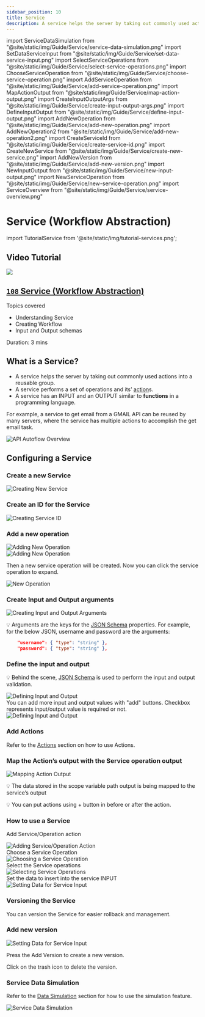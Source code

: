 ```yaml
---
sidebar_position: 10
title: Service
description: A service helps the server by taking out commonly used actions into a reusable group.
---
```


import ServiceDataSimulation from "@site/static/img/Guide/Service/service-data-simulation.png"
import SetDataServiceInput from "@site/static/img/Guide/Service/set-data-service-input.png"
import SelectServiceOperations from "@site/static/img/Guide/Service/select-service-operations.png"
import ChooseServiceOperation from "@site/static/img/Guide/Service/choose-service-operation.png"
import AddServiceOperation from "@site/static/img/Guide/Service/add-service-operation.png"
import MapActionOutput from "@site/static/img/Guide/Service/map-action-output.png"
import CreateInputOutputArgs from "@site/static/img/Guide/Service/create-input-output-args.png"
import DefineInputOutput from "@site/static/img/Guide/Service/define-input-output.png"
import AddNewOperation from "@site/static/img/Guide/Service/add-new-operation.png"
import AddNewOperation2 from "@site/static/img/Guide/Service/add-new-operation2.png"
import CreateServiceId from "@site/static/img/Guide/Service/create-service-id.png"
import CreateNewService from "@site/static/img/Guide/Service/create-new-service.png"
import AddNewVersion from "@site/static/img/Guide/Service/add-new-version.png"
import NewInputOutput from "@site/static/img/Guide/Service/new-input-output.png"
import NewServiceOperation from "@site/static/img/Guide/Service/new-service-operation.png"
import ServiceOverview from "@site/static/img/Guide/Service/service-overview.png"

# Service (Workflow Abstraction)

import TutorialService from '@site/static/img/tutorial-services.png';

## Video Tutorial

<div class="videoBlock">
    <div class="videoLeft">
        <div class="videoWrapper">
            <a href="../../../Tutorial/#108-abstracting-workflow-with-service-and-intent"><img src={TutorialService} /></a>
        </div>
    </div>
    <div class="videoRight">
        <div class="videoText">
            <a href="../../../Tutorial/#108-abstracting-workflow-with-service-and-intent"><h2><code>108</code> Service (Workflow Abstraction)</h2></a>
            <p>Topics covered</p>
                <ul>
                    <li>Understanding Service</li>
                    <li>Creating Workflow</li>
                    <li>Input and Output schemas</li>
                </ul>
            <p>Duration:  3 mins</p>
        </div>
    </div>
    <div class="videoClearer"></div>
</div>

## What is a Service?

- A service helps the server by taking out commonly used actions into a reusable group.
- A service performs a set of operations and its’ [action](../../actions-library)s.
- A service has an INPUT and an OUTPUT similar to **functions** in a programming language.

For example, a service to get email from a GMAIL API can be reused by many servers, where the service has multiple actions to accomplish the get email task.

![API Autoflow Overview](@site/static/img/Guide/getting-started/ApiAutoflow.png)

## Configuring a Service

### Create a new Service

<div class="myResponsiveImg">
    <img src={CreateNewService} alt="Creating New Service" class="myResponsiveImg"/>
</div>

### Create an ID for the Service

<div class="myResponsiveImg">
    <img src={CreateServiceId} alt="Creating Service ID" class="myResponsiveImg"/>
</div>

### Add a new operation

<div class="myResponsiveImg">
    <img src={AddNewOperation} alt="Adding New Operation" class="myResponsiveImg"/>
</div>
<div class="myResponsiveImg">
    <img src={AddNewOperation2} alt="Adding New Operation" class="myResponsiveImg"/>
</div>

Then a new service operation will be created. Now you can click the service operation to expand.
<div class="myResponsiveImg">
    <img src={NewServiceOperation} alt="New Operation" class="myResponsiveImg"/>
</div>

### Create Input and Output arguments

<div class="myResponsiveImg">
    <img src={CreateInputOutputArgs} alt="Creating Input and Output Arguments" class="myResponsiveImg"/>
</div>

💡 Arguments are the keys for the [JSON Schema](https://json-schema.org/understanding-json-schema/) properties. For example, for the below JSON, username and password are the arguments:

```json
    "username": { "type": "string" },
    "password": { "type": "string" },
```
### Define the input and output

💡 Behind the scene, [JSON Schema](https://json-schema.org/understanding-json-schema/) is used to perform the input and output validation.

<div class="myResponsiveImg">
    <img src={DefineInputOutput} alt="Defining Input and Output" class="myResponsiveImg"/>
</div>
You can add more input and output values with "add" buttons.
Checkbox represents input/output value is required or not.
<div class="myResponsiveImg">
    <img src={NewInputOutput} alt="Defining Input and Output" class="myResponsiveImg"/>
</div>


### Add Actions

Refer to the [Actions](../../Guide/Workflow/Action) section on how to use Actions.

### Map the Action’s output with the Service operation output

<img src={MapActionOutput} alt="Mapping Action Output" />

💡 The data stored in the scope variable path output is being mapped to the service’s output

💡 You can put actions using + button in before or after the action.
### How to use a Service

Add Service/Operation action

<div class="myResponsiveImg">
    <img src={AddServiceOperation} alt="Adding Service/Operation Action" class="myResponsiveImg"/>
</div>
Choose a Service Operation
<div class="myResponsiveImg">
    <img src={ChooseServiceOperation} alt="Choosing a Service Operation" class="myResponsiveImg"/>
</div>
Select the Service operations
<div class="myResponsiveImg">
    <img src={SelectServiceOperations} alt="Selecting Service Operations" class="myResponsiveImg"/>
</div>
Set the data to insert into the service INPUT
<div class="myResponsiveImg">
    <img src={SetDataServiceInput} alt="Setting Data for Service Input" class="myResponsiveImg"/>
</div>

### Versioning the Service

You can version the Service for easier rollback and management.

### Add new version

<div class="myResponsiveImg">
    <img src={AddNewVersion} alt="Setting Data for Service Input" class="myResponsiveImg"/>
</div>

Press the Add Version to create a new version.

Click on the trash icon to delete the version.

### Service Data Simulation

Refer to the [Data Simulation](../../Guide/Workflow/Data%20Simulation) section for how to use the simulation feature.

<div class="myResponsiveImg">
    <img src={ServiceDataSimulation} alt="Service Data Simulation" class="myResponsiveImg"/>
</div>
